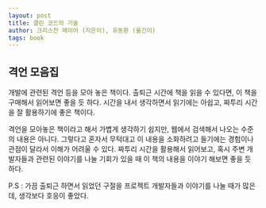 ```yaml
---
layout: post
title: 클린 코드의 기술
author: 크리스찬 메이어 (지은이), 유동환 (옮긴이)
tags: book
---
```


## 격언 모음집

개발에 관련된 격언 등을 모아 놓은 책이다. 출퇴근 시간에 책을 읽을 수 있다면, 이 책을 구매해서 읽어보면 좋을 듯 하다. 시간을 내서 생각하면서 읽기에는 아쉽고, 짜투리 시간을 잘 활용하기에 좋은 책이다.

격언을 모아놓은 책이라고 해서 가볍게 생각하기 쉽지만, 웹에서 검색해서 나오는 수준의 내용은 아니다. 그렇다고 혼자서 무턱대고 이 내용을 소화하려고 들기에는 경험이나 관점이 달라서 이해가 어려울 수 있다. 짜투리 시간을 활용해서 읽어보고, 혹시 주변 개발자들과 관련된 이야기를 나눌 기회가 있을 때 이 책의 내용을 이야기 해보면 좋을 듯 하다.

P.S : 가끔 출퇴근 하면서 읽었던 구절을 프로젝트 개발자들과 이야기를 나눌 때가 많은데, 생각보다 호응이 좋았다.
